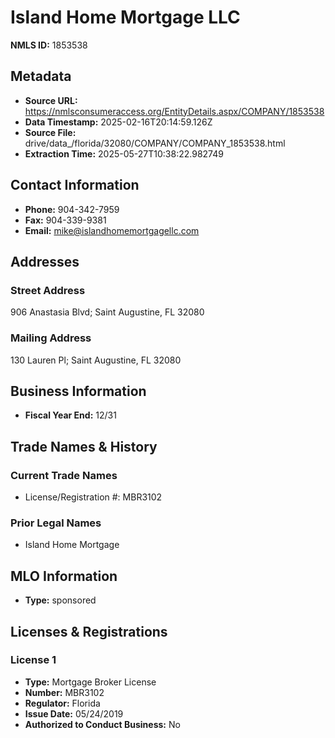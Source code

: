 # Island Home Mortgage LLC

**NMLS ID:** 1853538

## Metadata
- **Source URL:** https://nmlsconsumeraccess.org/EntityDetails.aspx/COMPANY/1853538
- **Data Timestamp:** 2025-02-16T20:14:59.126Z
- **Source File:** drive/data_/florida/32080/COMPANY/COMPANY_1853538.html
- **Extraction Time:** 2025-05-27T10:38:22.982749

## Contact Information
- **Phone:** 904-342-7959
- **Fax:** 904-339-9381
- **Email:** mike@islandhomemortgagellc.com

## Addresses
### Street Address
906 Anastasia Blvd; Saint Augustine, FL 32080

### Mailing Address
130 Lauren Pl; Saint Augustine, FL 32080

## Business Information
- **Fiscal Year End:** 12/31

## Trade Names & History
### Current Trade Names
- License/Registration #: MBR3102

### Prior Legal Names
- Island Home Mortgage

## MLO Information
- **Type:** sponsored

## Licenses & Registrations

### License 1
- **Type:** Mortgage Broker License
- **Number:** MBR3102
- **Regulator:** Florida
- **Issue Date:** 05/24/2019
- **Authorized to Conduct Business:** No
